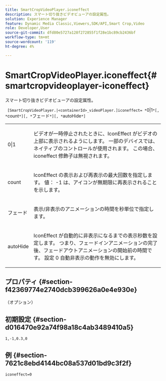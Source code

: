 ```yaml
---
title: SmartCropVideoPlayer.iconeffect
description: スマート切り抜きビデオビューアの設定属性。
solution: Experience Manager
feature: Dynamic Media Classic,Viewers,SDK/API,Smart Crop,Video
role: Developer,User
source-git-commit: dfd80e5727a128f272855f1f28e1bc89cb2436bf
workflow-type: tm+mt
source-wordcount: '119'
ht-degree: 4%

---
```


# SmartCropVideoPlayer.iconeffect{#smartcropvideoplayer-iconeffect}

スマート切り抜きビデオビューアの設定属性。

` [SmartCropVideoPlayer.|<containerId>_videoPlayer.]iconeffect= *`0|1`*[, *`count`*][, *`フェード`*][, *`autoHide`*]`

<table id="table_C616483932C2482CA9794DDD7313FD7C"> 
 <tbody> 
  <tr> 
   <td colname="col1"> <p> <span class="codeph"> <span class="varname"> 0|1</span> </span> </p> </td> 
   <td colname="col2"> <p> ビデオが一時停止されたときに、IconEffect がビデオの上部に表示されるようにします。 一部のデバイスでは、ネイティブのコントロールが使用されます。 この場合、 <span class="codeph"> iconeffect</span> 修飾子は無視されます。 </p> </td> 
  </tr> 
  <tr> 
   <td colname="col1"> <p> <span class="codeph"> <span class="varname"> count</span> </span> </p> </td> 
   <td colname="col2"> <p> IconEffect の表示および再表示の最大回数を指定します。 値： <span class="codeph"> -1</span> は、アイコンが無期限に再表示されることを示します。 </p> </td> 
  </tr> 
  <tr> 
   <td colname="col1"> <p> <span class="codeph"> <span class="varname"> フェード</span> </span> </p> </td> 
   <td colname="col2"> <p> 表示/非表示のアニメーションの時間を秒単位で指定します。 </p> </td> 
  </tr> 
  <tr> 
   <td colname="col1"> <p> <span class="codeph"> <span class="varname"> autoHide</span> </span> </p> </td> 
   <td colname="col2"> <p> IconEffect が自動的に非表示になるまでの表示秒数を設定します。 つまり、フェードインアニメーションの完了後、フェードアウトアニメーションの開始前の時間です。 設定 <span class="codeph"> 0</span> 自動非表示の動作を無効にします。 </p> </td> 
  </tr> 
 </tbody> 
</table>

## プロパティ {#section-f42369774e2740dcb399626a0e4e930e}

（オプション）

## 初期設定 {#section-d016470e92a74f98a18c4ab3489410a5}

`1,-1,0.3,0`

## 例 {#section-7621c8ebd4144bc08a537d01bd9c3f2f}

```
iconeffect=0
```
